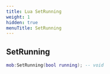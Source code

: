 ```yaml
---
title: Lua SetRunning
weight: 1
hidden: true
menuTitle: SetRunning
---
```

## SetRunning
```lua
mob:SetRunning(bool running); -- void
```